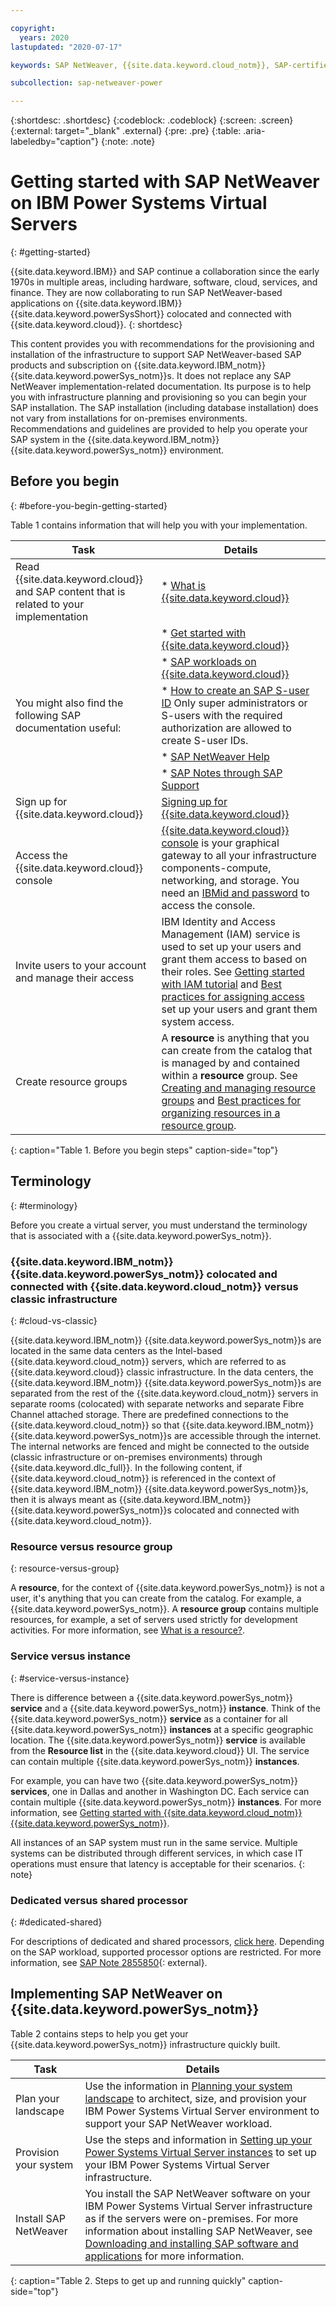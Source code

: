 ```yaml
---

copyright:
  years: 2020
lastupdated: "2020-07-17"

keywords: SAP NetWeaver, {{site.data.keyword.cloud_notm}}, SAP-certified {{site.data.keyword.powerSys_notm}}, {{site.data.keyword.powerSysShort}}, {{site.data.keyword.powerSys_notm}}

subcollection: sap-netweaver-power

---
```


{:shortdesc: .shortdesc}
{:codeblock: .codeblock}
{:screen: .screen}
{:external: target="_blank" .external}
{:pre: .pre}
{:table: .aria-labeledby="caption"}
{:note: .note}

# Getting started with SAP NetWeaver on IBM Power Systems Virtual Servers
{: #getting-started}

{{site.data.keyword.IBM}} and SAP continue a collaboration since the early 1970s in multiple areas, including hardware, software, cloud, services, and finance. They are now collaborating to run SAP NetWeaver-based applications on {{site.data.keyword.IBM}} {{site.data.keyword.powerSysShort}} colocated and connected with {{site.data.keyword.cloud}}.
{: shortdesc}

This content provides you with recommendations for the provisioning and installation of the infrastructure to support SAP NetWeaver-based SAP products and subscription on {{site.data.keyword.IBM_notm}} {{site.data.keyword.powerSys_notm}}s. It does not replace any SAP NetWeaver implementation-related documentation. Its purpose is to help you with infrastructure planning and provisioning so you can begin your SAP installation. The SAP installation (including database installation) does not vary from installations for on-premises environments. Recommendations and guidelines are provided to help you operate your SAP system in the {{site.data.keyword.IBM_notm}} {{site.data.keyword.powerSys_notm}} environment.

## Before you begin
{: #before-you-begin-getting-started}

Table 1 contains information that will help you with your implementation.

| Task | Details |
| ----- | ----- |
| Read {{site.data.keyword.cloud}} and SAP content that is related to your implementation | * [What is {{site.data.keyword.cloud}}](https://www.ibm.com/cloud) |
| | * [Get started with {{site.data.keyword.cloud}}](https://www.ibm.com/cloud/get-started) |
| | * [SAP workloads on {{site.data.keyword.cloud}}](https://www.ibm.com/cloud/sap/certified-infrastructure)|
| You might also find the following SAP documentation useful: | * [How to create an SAP S-user ID](https://www.youtube.com/watch?v=4wICiRTP8u0/) Only super administrators or S-users with the required authorization are allowed to create S-user IDs. |
| | * [SAP NetWeaver Help](https://help.sap.com/viewer/product/SAP_NETWEAVER/ALL/en-US) |
| | * [SAP Notes through SAP Support](https://support.sap.com/en/index.html) |
| Sign up for {{site.data.keyword.cloud}} | [Signing up for {{site.data.keyword.cloud}}](/docs/account/adminpublic.html#signing-up-for-ibm-cloud) |
| Access the {{site.data.keyword.cloud}} console | [{{site.data.keyword.cloud}} console](https://cloud.ibm.com) is your graphical gateway to all your infrastructure components-compute, networking, and storage. You need an [IBMid and password](/docs/account?topic=account-signup) to access the console. |
| Invite users to your account and manage their access | IBM Identity and Access Management (IAM) service is used to set up your users and grant them access to based on their roles. See [Getting started with IAM tutorial](/docs/iam?topic=iam-getstarted) and [Best practices for assigning access](/docs/iam?topic=iam-account_setup) set up your users and grant them system access. |
| Create resource groups | A **resource** is anything that you can create from the catalog that is managed by and contained within a **resource** group. See [Creating and managing resource groups](/docs/resources?topic=resources-rgs) and [Best practices for organizing resources in a resource group](/docs/resources?topic=resources-bp_resourcegroups).
{: caption="Table 1. Before you begin steps" caption-side="top"}

## Terminology
{: #terminology}

Before you create a virtual server, you must understand the terminology that is associated with a {{site.data.keyword.powerSys_notm}}.

### {{site.data.keyword.IBM_notm}} {{site.data.keyword.powerSys_notm}} colocated and connected with {{site.data.keyword.cloud_notm}} versus classic infrastructure
{: #cloud-vs-classic}

{{site.data.keyword.IBM_notm}} {{site.data.keyword.powerSys_notm}}s are located in the same data centers as the Intel-based {{site.data.keyword.cloud_notm}} servers, which are referred to as {{site.data.keyword.cloud}} classic infrastructure. In the data centers, the {{site.data.keyword.IBM_notm}} {{site.data.keyword.powerSys_notm}}s are separated from the rest of the {{site.data.keyword.cloud_notm}} servers in separate rooms (colocated) with separate networks and separate Fibre Channel attached storage. There are predefined connections to the {{site.data.keyword.cloud_notm}} so that {{site.data.keyword.IBM_notm}} {{site.data.keyword.powerSys_notm}}s are accessible through the internet. The internal networks are fenced and might be connected to the outside (classic infrastructure or on-premises environments) through {{site.data.keyword.dlc_full}}. In the following content, if {{site.data.keyword.cloud_notm}} is referenced in the context of {{site.data.keyword.IBM_notm}} {{site.data.keyword.powerSys_notm}}s, then it is always meant as {{site.data.keyword.IBM_notm}} {{site.data.keyword.powerSys_notm}}s colocated and connected with {{site.data.keyword.cloud_notm}}.

### Resource versus resource group
{: resource-versus-group}

A **resource**, for the context of {{site.data.keyword.powerSys_notm}} is not a user, it's anything that you can create from the catalog. For example, a {{site.data.keyword.powerSys_notm}}. A **resource group** contains multiple resources, for example, a set of servers used strictly for development activities. For more information, see [What is a resource?](/docs/resources?topic=resources-resource).

### Service versus instance
{: #service-versus-instance}

There is difference between a {{site.data.keyword.powerSys_notm}} **service** and a {{site.data.keyword.powerSys_notm}} **instance**. Think of the {{site.data.keyword.powerSys_notm}} **service** as a container for all {{site.data.keyword.powerSys_notm}} **instances** at a specific geographic location. The {{site.data.keyword.powerSys_notm}} **service** is available from the **Resource list** in the {{site.data.keyword.cloud}} UI. The service can contain multiple {{site.data.keyword.powerSys_notm}} **instances**.

For example, you can have two {{site.data.keyword.powerSys_notm}} **services**, one in Dallas and another in Washington DC. Each service can contain multiple {{site.data.keyword.powerSys_notm}} **instances**. For more information, see [Getting started with {{site.data.keyword.cloud_notm}} {{site.data.keyword.powerSys_notm}}](/docs/power-iaas?topic=power-iaas-getting-started).

All instances of an SAP system must run in the same service. Multiple systems can be distributed through different services, in which case IT operations must ensure that latency is acceptable for their scenarios.
{: note}

### Dedicated versus shared processor
{: #dedicated-shared}

For descriptions of dedicated and shared processors, [click here](/docs/power-iaas?topic=power-iaas-power-iaas-faqs#processor). Depending on the SAP workload, supported processor options are restricted. For more information, see [SAP Note 2855850](https://launchpad.support.sap.com/#/notes/2855850){: external}.

## Implementing SAP NetWeaver on {{site.data.keyword.powerSys_notm}}

Table 2 contains steps to help you get your {{site.data.keyword.powerSys_notm}} infrastructure quickly built.

| Task | Details |
| ----- | ----- |
| Plan your landscape | Use the information in [Planning your system landscape](/docs/sap-netweaver-power?topic=sap-netweaver-power-planning-your-system-landscape) to architect, size, and provision your IBM Power Systems Virtual Server environment to support your SAP NetWeaver workload. |
| Provision your system | Use the steps and information in [Setting up your Power Systems Virtual Server instances](/docs/sap-netweaver-power?topic=sap-netweaver-power-set-up-power-infrastructure) to set up your IBM Power Systems Virtual Server infrastructure. |
| Install SAP NetWeaver | You install the SAP NetWeaver software on your IBM Power Systems Virtual Server infrastructure as if the servers were on-premises. For more information about installing SAP NetWeaver, see [Downloading and installing SAP software and applications](/docs/sap-netweaver-power?topic=sap-netweaver-power-install_sap) for more information. |
{: caption="Table 2. Steps to get up and running quickly" caption-side="top"}
